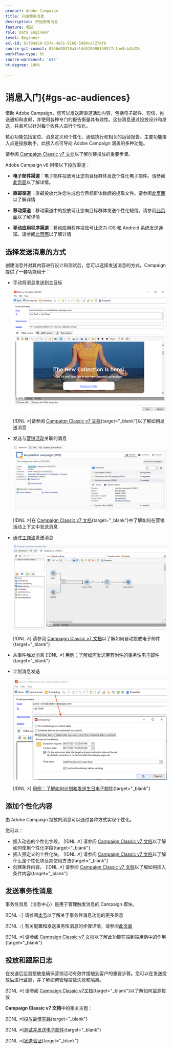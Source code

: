 ```yaml
---
product: Adobe Campaign
title: 开始使用消息
description: 开始使用消息
feature: 概述
role: Data Engineer
level: Beginner
exl-id: 6cf8a929-637e-4e51-9160-5980ca727efb
source-git-commit: 0566d40370a3e14d5205861509f7c1ae8cb4b22d
workflow-type: ht
source-wordcount: '644'
ht-degree: 100%

---
```


# 消息入门{#gs-ac-audiences}

借助 Adobe Campaign，您可以发送跨渠道活动内容，包括电子邮件、短信、推送通知和直邮，并使用各种专门的报告衡量其有效性。这些消息通过投放设计和发送，并且可以针对每个收件人进行个性化。

核心功能包括定位、消息定义和个性化、通信执行和相关的运营报告。主要功能接入点是投放助手。此接入点可导向 Adobe Campaign 涵盖的多种功能。

请参阅[ Campaign Classic v7 文档](https://experienceleague.adobe.com/docs/campaign-classic/using/sending-messages/key-steps-when-creating-a-delivery/steps-about-delivery-creation-steps.html?lang=zh-Hans)以了解创建投放的重要步骤。

Adobe Campaign v8 附带以下投放渠道：

* **电子邮件渠道**：电子邮件投放可让您向目标群体发送个性化电子邮件。请参阅[此页面](../send/email.md)以了解详情。

* **直邮渠道**：直邮投放允许您生成包含目标群体数据的提取文件。请参阅[此页面](../send/direct-mail.md)以了解详情

* **移动渠道**：移动渠道中的投放可让您向目标群体发送个性化短信。请参阅[此页面](../send/sms.md)以了解详情

* **移动应用程序渠道**：移动应用程序投放可让您向 iOS 和 Android 系统发送通知。请参阅[此页面](../send/push.md)以了解详情

<!--
* **LINE channel**: LINE deliveries let you send messages on LINE, an instant messaging application available on all smartphones. Learn more in [this page](../send/line.md)
-->

## 选择发送消息的方式

创建消息并对其内容进行设计和测试后，您可以选择发送消息的方式。Campaign 提供了一套功能用于：

* 手动将消息发送到主目标

   ![](assets/send-email.png)

   [!DNL :arrow_upper_right:]请参阅 [Campaign Classic v7 文档](https://experienceleague.adobe.com/docs/campaign-classic/using/sending-messages/sending-emails/sending-an-email/sending-messages.html?lang=zh-Hans){target=&quot;_blank&quot;}以了解如何发送消息

* 发送与[营销活动](campaigns.md)关联的消息

   ![](assets/deliveries-in-a-campaign.png)

   [!DNL :arrow_upper_right:]在 [Campaign Classic v7 文档](https://experienceleague.adobe.com/docs/campaign-classic/using/orchestrating-campaigns/orchestrate-campaigns/marketing-campaign-deliveries.html?lang=zh-Hans){target=&quot;_blank&quot;}中了解如何在营销活动上下文中发送消息

* 通过[工作流](../config/workflows.md)发送消息

   ![](assets/send-in-a-wf.png)

   [!DNL :arrow_upper_right:] 请参阅 [Campaign Classic v7 文档](https://experienceleague.adobe.com/docs/campaign-classic/using/automating-with-workflows/action-activities/delivery.html?lang=zh-Hans)以了解如何自动投放电子邮件{target=&quot;_blank&quot;}

* 从事件[触发消息](../send/transactional.md)
   [!DNL :arrow_upper_right:] [用例：了解如何发送带有附件的事务性电子邮件](https://experienceleague.adobe.com/docs/campaign-classic/using/transactional-messaging/transactional-email-with-attachments.html?lang=zh-Hans){target=&quot;_blank&quot;}

* 计划消息发送

   ![](assets/schedule-send.png)

   [!DNL :arrow_upper_right:] [用例：了解如何计划和发送生日电子邮件](https://experienceleague.adobe.com/docs/campaign-classic/using/automating-with-workflows/use-cases/deliveries/sending-a-birthday-email.html?lang=zh-Hans){target=&quot;_blank&quot;}


## 添加个性化内容

由 Adobe Campaign 投放的消息可以通过各种方式实现个性化。

您可以：

* 插入动态的个性化字段。
   [!DNL :arrow_upper_right:] 请参阅 [Campaign Classic v7 文档](https://experienceleague.adobe.com/docs/campaign-classic/using/sending-messages/personalizing-deliveries/personalization-fields.html?lang=zh-Hans)以了解如何使用个性化字段{target=&quot;_blank&quot;}
* 插入预定义的个性化块。
   [!DNL :arrow_upper_right:] 请参阅 [Campaign Classic v7 文档](https://experienceleague.adobe.com/docs/campaign-classic/using/sending-messages/personalizing-deliveries/personalization-blocks.html?lang=zh-Hans)以了解什么是个性化块及其使用方法{target=&quot;_blank&quot;}
* 创建条件内容。
   [!DNL :arrow_upper_right:] 请参阅 [Campaign Classic v7 文档](https://experienceleague.adobe.com/docs/campaign-classic/using/sending-messages/personalizing-deliveries/conditional-content.html?lang=zh-Hans)以了解如何插入条件内容{target=&quot;_blank&quot;}

## 发送事务性消息

事务性消息（消息中心）是用于管理触发消息的 Campaign 模块。

[!DNL :bulb:] 请参阅[本节](../dev/architecture.md#transac-msg-archi)以了解关于事务性消息功能的更多信息

[!DNL :bulb:] 有关配置和发送事务性消息的步骤详情，请参阅[此页面](../send/transactional.md)

[!DNL :arrow_upper_right:] 请参阅 [Campaign Classic v7 文档](https://experienceleague.adobe.com/docs/campaign-classic/using/transactional-messaging/transactional-email-with-attachments.html?lang=zh-Hans)以了解此功能在端到端用例中的作用{target=&quot;_blank&quot;}

## 投放和跟踪日志

在发送后监测投放是确保营销活动有效并接触到客户的重要步骤。您可以在发送投放后进行监测，并了解如何管理投放失败和隔离。

[!DNL :arrow_upper_right:] 请参阅 [Campaign Classic v7文档](https://experienceleague.adobe.com/docs/campaign-classic/using/sending-messages/monitoring-deliveries/about-delivery-monitoring.html?lang=zh-Hans#sending-messages){target=&quot;_blank&quot;}以了解如何监测投放


**Campaign Classic v7 文档**&#x200B;中的相关主题：

[!DNL :arrow_upper_right:][投放最佳实践](https://experienceleague.adobe.com/docs/campaign-classic/using/sending-messages/key-steps-when-creating-a-delivery/delivery-bestpractices/delivery-best-practices.html?lang=zh-Hans){target=&quot;_blank&quot;}

[!DNL :arrow_upper_right:][测试并发送电子邮件](https://experienceleague.adobe.com/docs/campaign-classic/using/sending-messages/sending-emails/sending-an-email/sending-messages.html?lang=zh-Hans){target=&quot;_blank&quot;}

[!DNL :arrow_upper_right:][发送验证](https://experienceleague.adobe.com/docs/campaign-classic/using/sending-messages/key-steps-when-creating-a-delivery/steps-validating-the-delivery.html?lang=zh-Hans){target=&quot;_blank&quot;}
